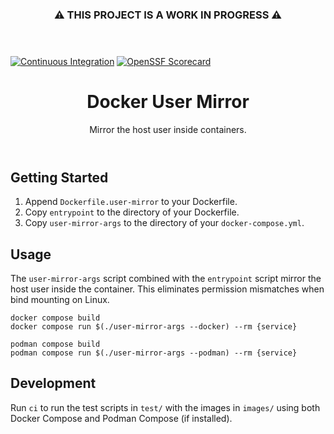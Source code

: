 <header align="center">
    <h3 align="center">⚠️ THIS PROJECT IS A WORK IN PROGRESS ⚠️</h3>
</header>

[![Continuous Integration][continuous-integration-badge]][continuous-integration-link]
[![OpenSSF Scorecard][scorecard-badge]][scorecard-link]

<header align="center">
    <h1 align="center">Docker User Mirror</h1>
    <p align="center">Mirror the host user inside containers.</p>
</header>

## Getting Started
1. Append `Dockerfile.user-mirror` to your Dockerfile.
2. Copy `entrypoint` to the directory of your Dockerfile.
3. Copy `user-mirror-args` to the directory of your `docker-compose.yml`.

## Usage
The `user-mirror-args` script combined with the `entrypoint` script mirror the host user inside the container. This eliminates permission mismatches when bind mounting on Linux.

```shell
docker compose build
docker compose run $(./user-mirror-args --docker) --rm {service}
```

```shell
podman compose build
podman compose run $(./user-mirror-args --podman) --rm {service}
```

## Development
Run `ci` to run the test scripts in `test/` with the images in `images/` using both Docker Compose and Podman Compose (if installed).

[best-practices-badge]: https://www.bestpractices.dev/
[best-practices-link]: https://www.bestpractices.dev/
[continuous-integration-badge]: https://github.com/AJGranowski/docker-user-mirror/actions/workflows/ci.yml/badge.svg?branch=main
[continuous-integration-link]: https://github.com/AJGranowski/docker-user-mirror/actions/workflows/ci.yml
[scorecard-badge]: https://api.securityscorecards.dev/projects/github.com/AJGranowski/docker-user-mirror/badge
[scorecard-link]: https://securityscorecards.dev/viewer/?uri=github.com/AJGranowski/docker-user-mirror
